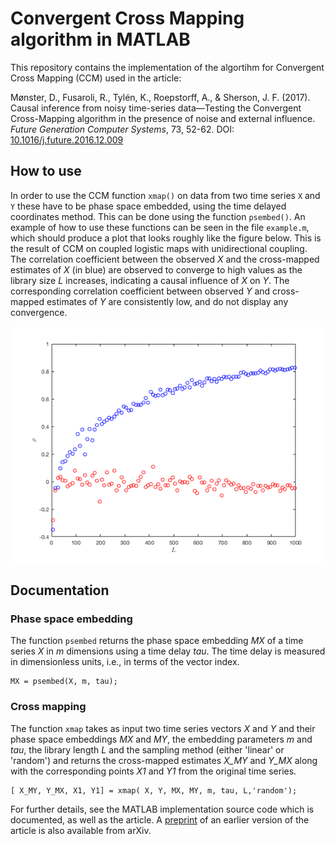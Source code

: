 # Convergent Cross Mapping algorithm in MATLAB
This repository contains the implementation of the algortihm for Convergent Cross Mapping (CCM) used in the article:

Mønster, D., Fusaroli, R., Tylén, K., Roepstorff, A., & Sherson, J. F. (2017). Causal inference from noisy time-series data—Testing the Convergent Cross-Mapping algorithm in the presence of noise and external influence. *Future Generation Computer Systems*, 73, 52-62. DOI: [10.1016/j.future.2016.12.009](https://doi.org/10.1016/j.future.2016.12.009)

## How to use
In order to use the CCM function `xmap()` on data from two time series `X`  and
`Y` these have to be phase space embedded, using the time delayed coordinates method. This can be done using the function `psembed()`. An example of how to use these functions can be seen in the file `example.m`, which should produce a plot
that looks roughly like the figure below. This is the result of CCM on coupled logistic maps with unidirectional coupling. The correlation coefficient between the observed *X* and the cross-mapped estimates of *X* (in blue) are observed to
converge to high values as the library size *L* increases, indicating a causal influence of *X* on *Y*. The corresponding
correlation coefficient between observed *Y* and cross-mapped estimates of *Y* are consistently low, and do not display any convergence.

![Output from example.m](/example_plot.png)

## Documentation
### Phase space embedding
The function `psembed` returns the phase space embedding *MX* of a time series *X* in
*m* dimensions using a time delay *tau*. The time delay is measured in dimensionless
units, i.e., in terms of the vector index.
```
MX = psembed(X, m, tau);
```

### Cross mapping
The function `xmap` takes as input two time series vectors *X* and *Y* and their
phase space embeddings *MX* and *MY*, the embedding parameters *m* and
 *tau*, the library length *L* and the sampling method (either 'linear' or 'random')
 and returns the cross-mapped estimates *X_MY* and *Y_MX* along with the corresponding
 points *X1* and *Y1* from the original time series.
```
[ X_MY, Y_MX, X1, Y1] = xmap( X, Y, MX, MY, m, tau, L,'random');
```

For further details, see the MATLAB implementation source code which is documented,
as well as the article. A [preprint](https://arxiv.org/abs/1603.01155) of an earlier version of the article is also available
from arXiv.
